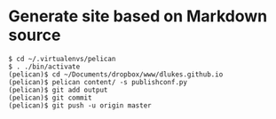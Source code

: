 # Generate site based on Markdown source

    $ cd ~/.virtualenvs/pelican
    $ . ./bin/activate
    (pelican)$ cd ~/Documents/dropbox/www/dlukes.github.io
    (pelican)$ pelican content/ -s publishconf.py
    (pelican)$ git add output
    (pelican)$ git commit
    (pelican)$ git push -u origin master
